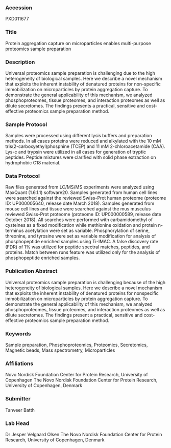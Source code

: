 ### Accession
PXD011677

### Title
Protein aggregation capture on microparticles enables multi-purpose proteomics sample preparation

### Description
Universal proteomics sample preparation is challenging due to the high heterogeneity of biological samples. Here we describe a novel mechanism that exploits the inherent instability of denatured proteins for non-specific immobilization on microparticles by protein aggregation capture. To demonstrate the general applicability of this mechanism, we analyzed phosphoproteomes, tissue proteomes, and interaction proteomes as well as dilute secretomes. The findings presents a practical, sensitive and cost-effective proteomics sample preparation method.

### Sample Protocol
Samples were processed using different lysis buffers and preparation methods. In all cases proteins were reduced and alkylated with the 10 mM tris(2-carboxyethyl)phosphine (TCEP) and 11 mM 2-chloroacetamide (CAA). Lys-c and trypsin were utilized in all cases for generation of tryptic peptides. Peptide mixtures were clarified with solid phase extraction on hydrophobic C18 material.

### Data Protocol
Raw files generated from LC/MS/MS experiments were analyzed using MaxQuant (1.6.1.1) software20. Samples generated from human cell lines were searched against the reviewed Swiss-Prot human proteome (proteome ID: UP000005640, release date March 2018). Samples generated from mouse cell lines and tissue were searched against the mus musculus reviewed Swiss-Prot proteome (proteome ID: UP000000589, release date October 2018). All searches were performed with carbamidomethyl of cysteines as a fixed modification while methionine oxidation and protein n-terminus acetylation were set as variable. Phosphorylation of serine, threonine, and tyrosine were set as variable modification for analysis of phosphopeptide enriched samples using Ti-IMAC. A false discovery rate (FDR) of 1% was utilized for peptide spectral matches, peptides, and proteins. Match between runs feature was utilized only for the analysis of phosphopeptide enriched samples.

### Publication Abstract
Universal proteomics sample preparation is challenging because of the high heterogeneity of biological samples. Here we describe a novel mechanism that exploits the inherent instability of denatured proteins for nonspecific immobilization on microparticles by protein aggregation capture. To demonstrate the general applicability of this mechanism, we analyzed phosphoproteomes, tissue proteomes, and interaction proteomes as well as dilute secretomes. The findings present a practical, sensitive and cost-effective proteomics sample preparation method.

### Keywords
Sample preparation, Phosphoproteomics, Proteomics, Secretomics, Magnetic beads, Mass spectrometry, Microparticles

### Affiliations
Novo Nordisk Foundation Center for Protein Research, University of Copenhagen
The Novo Nordisk Foundation Center for Protein Research, University of Copenhagen, Denmark

### Submitter
Tanveer Batth

### Lab Head
Dr Jesper Velgaard Olsen
The Novo Nordisk Foundation Center for Protein Research, University of Copenhagen, Denmark


